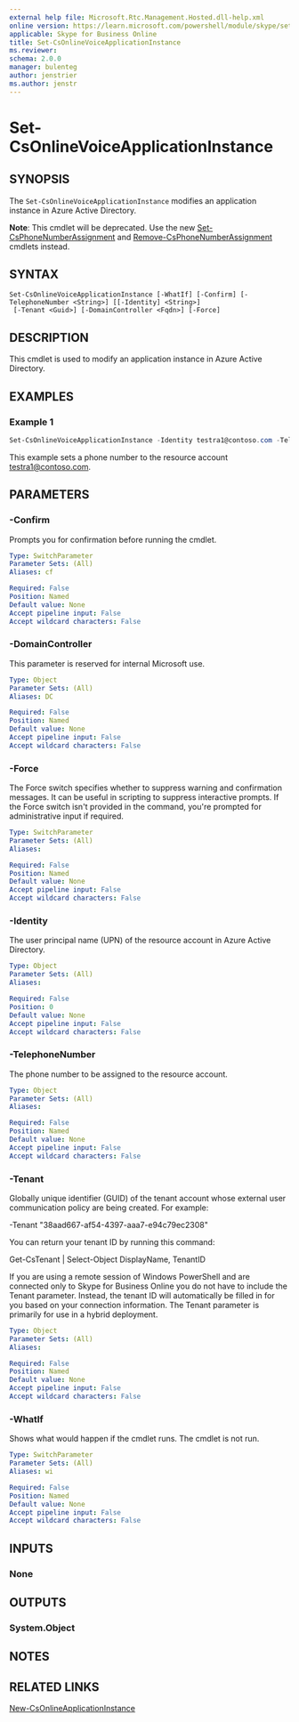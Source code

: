 ```yaml
---
external help file: Microsoft.Rtc.Management.Hosted.dll-help.xml 
online version: https://learn.microsoft.com/powershell/module/skype/set-csonlinevoiceapplicationinstance
applicable: Skype for Business Online 
title: Set-CsOnlineVoiceApplicationInstance
ms.reviewer: 
schema: 2.0.0
manager: bulenteg
author: jenstrier
ms.author: jenstr
---
```


# Set-CsOnlineVoiceApplicationInstance

## SYNOPSIS
The `Set-CsOnlineVoiceApplicationInstance` modifies an application instance in Azure Active Directory.

**Note**: This cmdlet will be deprecated. Use the new [Set-CsPhoneNumberAssignment](/powershell/module/teams/set-csphonenumberassignment) and 
[Remove-CsPhoneNumberAssignment](/powershell/module/teams/remove-csphonenumberassignment) cmdlets instead.

## SYNTAX
```
Set-CsOnlineVoiceApplicationInstance [-WhatIf] [-Confirm] [-TelephoneNumber <String>] [[-Identity] <String>]
 [-Tenant <Guid>] [-DomainController <Fqdn>] [-Force]
```

## DESCRIPTION
This cmdlet is used to modify an application instance in Azure Active Directory.

## EXAMPLES

### Example 1
```powershell
Set-CsOnlineVoiceApplicationInstance -Identity testra1@contoso.com -TelephoneNumber +14255550100
```

This example sets a phone number to the resource account testra1@contoso.com.

## PARAMETERS

### -Confirm
Prompts you for confirmation before running the cmdlet.

```yaml
Type: SwitchParameter
Parameter Sets: (All)
Aliases: cf

Required: False
Position: Named
Default value: None
Accept pipeline input: False
Accept wildcard characters: False
```

### -DomainController
This parameter is reserved for internal Microsoft use.

```yaml
Type: Object
Parameter Sets: (All)
Aliases: DC

Required: False
Position: Named
Default value: None
Accept pipeline input: False
Accept wildcard characters: False
```

### -Force
The Force switch specifies whether to suppress warning and confirmation messages. It can be useful in scripting to suppress interactive prompts. If the Force switch isn't provided in the command, you're prompted for administrative input if required.

```yaml
Type: SwitchParameter
Parameter Sets: (All)
Aliases:

Required: False
Position: Named
Default value: None
Accept pipeline input: False
Accept wildcard characters: False
```

### -Identity
The user principal name (UPN) of the resource account in Azure Active Directory.

```yaml
Type: Object
Parameter Sets: (All)
Aliases:

Required: False
Position: 0
Default value: None
Accept pipeline input: False
Accept wildcard characters: False
```

### -TelephoneNumber
The phone number to be assigned to the resource account.

```yaml
Type: Object
Parameter Sets: (All)
Aliases:

Required: False
Position: Named
Default value: None
Accept pipeline input: False
Accept wildcard characters: False
```

### -Tenant
Globally unique identifier (GUID) of the tenant account whose external user communication policy are being created. For example:

-Tenant "38aad667-af54-4397-aaa7-e94c79ec2308"

You can return your tenant ID by running this command:

Get-CsTenant | Select-Object DisplayName, TenantID

If you are using a remote session of Windows PowerShell and are connected only to Skype for Business Online you do not have to include the Tenant parameter. Instead, the tenant ID will automatically be filled in for you based on your connection information. The Tenant parameter is primarily for use in a hybrid deployment.

```yaml
Type: Object
Parameter Sets: (All)
Aliases:

Required: False
Position: Named
Default value: None
Accept pipeline input: False
Accept wildcard characters: False
```

### -WhatIf
Shows what would happen if the cmdlet runs. The cmdlet is not run.

```yaml
Type: SwitchParameter
Parameter Sets: (All)
Aliases: wi

Required: False
Position: Named
Default value: None
Accept pipeline input: False
Accept wildcard characters: False
```

## INPUTS

### None

## OUTPUTS

### System.Object
## NOTES

## RELATED LINKS

[New-CsOnlineApplicationInstance](https://learn.microsoft.com/powershell/module/skype/new-csonlineapplicationinstance)
